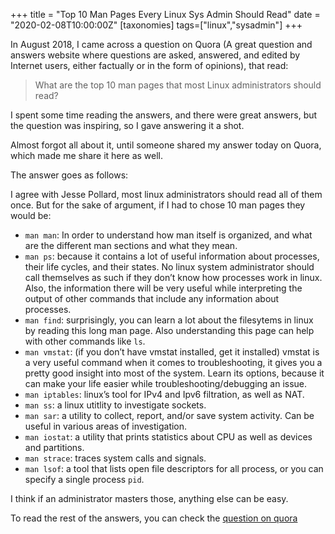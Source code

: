 +++
title = "Top 10 Man Pages Every Linux Sys Admin Should Read"
date = "2020-02-08T10:00:00Z"
[taxonomies]
tags=["linux","sysadmin"]
+++

In August 2018, I came across a question on Quora (A great question and answers
website where questions are asked, answered, and edited by Internet users,
either factually or in the form of opinions), that read:

> What are the top 10 man pages that most Linux administrators should read?

I spent some time reading the answers, and there were great answers, but the
question was inspiring, so I gave answering it a shot.

Almost forgot all about it, until someone shared my answer today on Quora, which
made me share it here as well.

The answer goes as follows:

I agree with Jesse Pollard, most linux administrators should read all of them
once. But for the sake of argument, if I had to chose 10 man pages they would
be:

- `man man`: In order to understand how man itself is organized, and what are
  the different man sections and what they mean.
- `man ps`: because it contains a lot of useful information about processes,
  their life cycles, and their states. No linux system administrator should call
  themselves as such if they don’t know how processes work in linux. Also, the
  information there will be very useful while interpreting the output of other
  commands that include any information about processes.
- `man find`: surprisingly, you can learn a lot about the filesytems in linux by
  reading this long man page. Also understanding this page can help with other
  commands like `ls`.
- `man vmstat`: (if you don’t have vmstat installed, get it installed) vmstat is
  a very useful command when it comes to troubleshooting, it gives you a pretty
  good insight into most of the system. Learn its options, because it can make
  your life easier while troubleshooting/debugging an issue.
- `man iptables`: linux’s tool for IPv4 and Ipv6 filtration, as well as NAT.
- `man ss`: a linux utitlity to investigate sockets.
- `man sar`: a utility to collect, report, and/or save system activity. Can be
  useful in various areas of investigation.
- `man iostat`: a utility that prints statistics about CPU as well as devices
  and partitions.
- `man strace`: traces system calls and signals.
- `man lsof`: a tool that lists open file descriptors for all process, or you
  can specify a single process `pid`.

I think if an administrator masters those, anything else can be easy.

To read the rest of the answers, you can check the [question on
quora](https://www.quora.com/What-are-the-top-10-man-pages-that-most-Linux-administrators-should-read)

